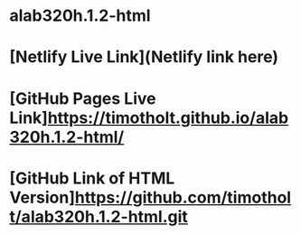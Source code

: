 # alab320h.1.2-html

# [Netlify Live Link](Netlify link here)
# [GitHub Pages Live Link]https://timotholt.github.io/alab320h.1.2-html/
# [GitHub Link of HTML Version]https://github.com/timotholt/alab320h.1.2-html.git
